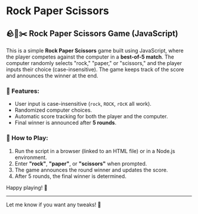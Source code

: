 # Rock Paper Scissors

## 🪨📄✂️ Rock Paper Scissors Game (JavaScript)

This is a simple **Rock Paper Scissors** game built using JavaScript, where the player competes against the computer in a **best-of-5 match**. The computer randomly selects "rock," "paper," or "scissors," and the player inputs their choice (case-insensitive). The game keeps track of the score and announces the winner at the end.

### 🔹 Features:
- User input is case-insensitive (`rock`, `ROCK`, `rOcK` all work).
- Randomized computer choices.
- Automatic score tracking for both the player and the computer.
- Final winner is announced after **5 rounds**.

### 🚀 How to Play:
1. Run the script in a browser (linked to an HTML file) or in a Node.js environment.
2. Enter **"rock"**, **"paper"**, or **"scissors"** when prompted.
3. The game announces the round winner and updates the score.
4. After 5 rounds, the final winner is determined.

Happy playing! 🎉  

---

Let me know if you want any tweaks! 🚀
